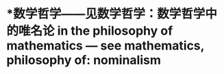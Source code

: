 # \*数学哲学——见数学哲学：数学哲学中的唯名论 in the philosophy of mathematics — see mathematics, philosophy of: nominalism
